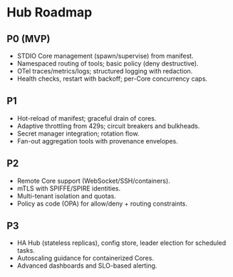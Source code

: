 # Hub Roadmap

## P0 (MVP)
- STDIO Core management (spawn/supervise) from manifest.
- Namespaced routing of tools; basic policy (deny destructive).
- OTel traces/metrics/logs; structured logging with redaction.
- Health checks, restart with backoff; per-Core concurrency caps.

## P1
- Hot-reload of manifest; graceful drain of cores.
- Adaptive throttling from 429s; circuit breakers and bulkheads.
- Secret manager integration; rotation flow.
- Fan-out aggregation tools with provenance envelopes.

## P2
- Remote Core support (WebSocket/SSH/containers).
- mTLS with SPIFFE/SPIRE identities.
- Multi-tenant isolation and quotas.
- Policy as code (OPA) for allow/deny + routing constraints.

## P3
- HA Hub (stateless replicas), config store, leader election for scheduled tasks.
- Autoscaling guidance for containerized Cores.
- Advanced dashboards and SLO-based alerting.

